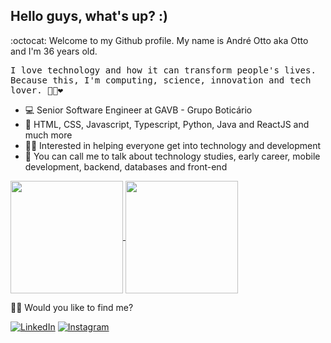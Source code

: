 ## Hello guys, what's up? :)

:octocat: Welcome to my Github profile. My name is André Otto aka Otto and I'm 36 years old.

<p> <samp> I love technology and how it can transform people's lives. <br>Because this, I'm computing, science, innovation and tech lover.  🐱‍💻❤ </p> 

- 💻 Senior Software Engineer at GAVB - Grupo Boticário
- 🚀 HTML, CSS, Javascript, Typescript, Python, Java and ReactJS and much more
- 🙋🏻 Interested in helping everyone get into technology and development
- 💬 You can call me to talk about technology studies, early career, mobile development, backend, databases and front-end

<a href="https://github.com/andrelotto">
  <img height="180em" align="center"  src="https://github-readme-stats.vercel.app/api?username=andrelotto&count_private=true&show_icons=true&theme=omni&hide_border=true&include_all_commits=true&layout=compact&)" />
</a>

<a href="https://github.com/andrelotto">
  <img height="180em" align="center" src="https://github-readme-stats.vercel.app/api/top-langs/?username=andrelotto&langs_count=8&layout=compact&theme=omni&hide_border=true&include_all_commits=true&count_private=true&)" />
</a>

<br>

🐱‍🏍 Would you like to find me?

<a href="https://www.linkedin.com/in/andreluisotto/" target="_blank"><img src="https://img.shields.io/badge/LinkedIn-%230077B5.svg?&style=flat-square&logo=linkedin&logoColor=white" alt="LinkedIn"></a> <a href="https://www.instagram.com/andrelotto/" target="_blank"><img src="https://img.shields.io/badge/Instagram-%23E4405F.svg?&style=flat-square&logo=instagram&logoColor=white" alt="Instagram"></a>
